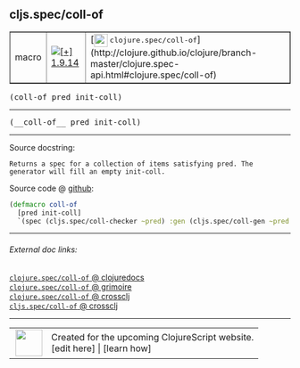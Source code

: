 ## cljs.spec/coll-of



 <table border="1">
<tr>
<td>macro</td>
<td><a href="https://github.com/cljsinfo/cljs-api-docs/tree/1.9.14"><img valign="middle" alt="[+] 1.9.14" title="Added in 1.9.14" src="https://img.shields.io/badge/+-1.9.14-lightgrey.svg"></a> </td>
<td>
[<img height="24px" valign="middle" src="http://i.imgur.com/1GjPKvB.png"> <samp>clojure.spec/coll-of</samp>](http://clojure.github.io/clojure/branch-master/clojure.spec-api.html#clojure.spec/coll-of)
</td>
</tr>
</table>

<samp>(coll-of pred init-coll)</samp><br>

---

 <samp>
(__coll-of__ pred init-coll)<br>
</samp>

---





Source docstring:

```
Returns a spec for a collection of items satisfying pred. The generator will fill an empty init-coll.
```


Source code @ [github]():

```clj
(defmacro coll-of
  [pred init-coll]
  `(spec (cljs.spec/coll-checker ~pred) :gen (cljs.spec/coll-gen ~pred ~init-coll)))
```

<!--
Repo - tag - source tree - lines:

 <pre>

</pre>

-->

---



###### External doc links:

[`clojure.spec/coll-of` @ clojuredocs](http://clojuredocs.org/clojure.spec/coll-of)<br>
[`clojure.spec/coll-of` @ grimoire](http://conj.io/store/v1/org.clojure/clojure/1.7.0-beta3/clj/clojure.spec/coll-of/)<br>
[`clojure.spec/coll-of` @ crossclj](http://crossclj.info/fun/clojure.spec/coll-of.html)<br>
[`cljs.spec/coll-of` @ crossclj](http://crossclj.info/fun/cljs.spec/coll-of.html)<br>

---

 <table>
<tr><td>
<img valign="middle" align="right" width="48px" src="http://i.imgur.com/Hi20huC.png">
</td><td>
Created for the upcoming ClojureScript website.<br>
[edit here] | [learn how]
</td></tr></table>

[edit here]:https://github.com/cljsinfo/cljs-api-docs/blob/master/cljsdoc/cljs.spec/coll-of.cljsdoc
[learn how]:https://github.com/cljsinfo/cljs-api-docs/wiki/cljsdoc-files

<!--

This information was too distracting to show to readers, but I'll leave it
commented here since it is helpful to:

- pretty-print the data used to generate this document
- and show how to retrieve that data



The API data for this symbol:

```clj
{:ns "cljs.spec",
 :name "coll-of",
 :signature ["[pred init-coll]"],
 :name-encode "coll-of",
 :history [["+" "1.9.14"]],
 :type "macro",
 :clj-equiv {:full-name "clojure.spec/coll-of",
             :url "http://clojure.github.io/clojure/branch-master/clojure.spec-api.html#clojure.spec/coll-of"},
 :full-name-encode "cljs.spec/coll-of",
 :source {:code "(defmacro coll-of\n  [pred init-coll]\n  `(spec (cljs.spec/coll-checker ~pred) :gen (cljs.spec/coll-gen ~pred ~init-coll)))",
          :title "Source code",
          :repo "clojurescript",
          :tag "r1.9.14",
          :filename "src/main/cljs/cljs/spec.cljc",
          :lines [369 372],
          :url "https://github.com/clojure/clojurescript/blob/r1.9.14/src/main/cljs/cljs/spec.cljc#L369-L372"},
 :usage ["(coll-of pred init-coll)"],
 :full-name "cljs.spec/coll-of",
 :docstring "Returns a spec for a collection of items satisfying pred. The generator will fill an empty init-coll.",
 :cljsdoc-url "https://github.com/cljsinfo/cljs-api-docs/blob/master/cljsdoc/cljs.spec/coll-of.cljsdoc"}

```

Retrieve the API data for this symbol:

```clj
;; from Clojure REPL
(require '[clojure.edn :as edn])
(-> (slurp "https://raw.githubusercontent.com/cljsinfo/cljs-api-docs/catalog/cljs-api.edn")
    (edn/read-string)
    (get-in [:symbols "cljs.spec/coll-of"]))
```

-->
